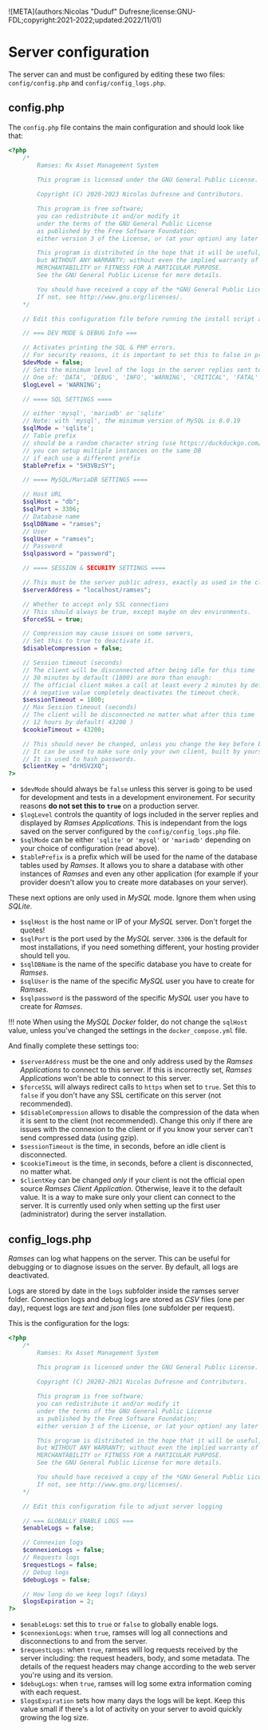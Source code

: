 ![META](authors:Nicolas "Duduf" Dufresne;license:GNU-FDL;copyright:2021-2022;updated:2022/11/01)

# Server configuration

The server can and must be configured by editing these two files: `config/config.php` and `config/config_logs.php`.

## config.php

The `config.php` file contains the main configuration and should look like that:

```php
<?php
    /*
		Ramses: Rx Asset Management System
        
        This program is licensed under the GNU General Public License.

        Copyright (C) 2020-2023 Nicolas Dufresne and Contributors.

        This program is free software;
        you can redistribute it and/or modify it
        under the terms of the GNU General Public License
        as published by the Free Software Foundation;
        either version 3 of the License, or (at your option) any later version.

        This program is distributed in the hope that it will be useful,
        but WITHOUT ANY WARRANTY; without even the implied warranty of
        MERCHANTABILITY or FITNESS FOR A PARTICULAR PURPOSE.
        See the GNU General Public License for more details.

        You should have received a copy of the *GNU General Public License* along with this program.
        If not, see http://www.gnu.org/licenses/.
	*/

	// Edit this configuration file before running the install script at /install/index.php

	// === DEV MODE & DEBUG Info ===

	// Activates printing the SQL & PHP errors.
	// For security reasons, it is important to set this to false in production mode
	$devMode = false;
	// Sets the minimum level of the logs in the server replies sent to the clients
	// One of: 'DATA', 'DEBUG', 'INFO', 'WARNING', 'CRITICAL', 'FATAL'
	$logLevel = 'WARNING';

	// ==== SQL SETTINGS ====

	// either 'mysql', 'mariadb' or 'sqlite'
	// Note: with 'mysql', the minimum version of MySQL is 8.0.19
	$sqlMode = 'sqlite';
	// Table prefix
	// should be a random character string (use https://duckduckgo.com/?q=generate+password)
	// you can setup multiple instances on the same DB
	// if each use a different prefix
	$tablePrefix = "5H3VBzSY";

	// ==== MySQL/MariaDB SETTINGS ====

	// Host URL
	$sqlHost = "db";
	$sqlPort = 3306;
	// Database name
	$sqlDBName = "ramses";
	// User
	$sqlUser = "ramses";
	// Password
	$sqlpassword = "password";

	// ==== SESSION & SECURITY SETTINGS ====

	// This must be the server public adress, exactly as used in the clients
	$serverAddress = "localhost/ramses";

	// Whether to accept only SSL connections
	// This should always be true, except maybe on dev environments.
	$forceSSL = true;

	// Compression may cause issues on some servers,
	// Set this to true to deactivate it.
	$disableCompression = false;

	// Session timeout (seconds)
	// The client will be disconnected after being idle for this time
	// 30 minutes by default (1800) are more than enough:
	// The official client makes a call at least every 2 minutes by default.
	// A negative value completely deactivates the timeout check.
	$sessionTimeout = 1800;
	// Max Session timeout (seconds)
	// The client will be disconnected no matter what after this time
	// 12 hours by default( 43200 )
	$cookieTimeout = 43200;

	// This should never be changed, unless you change the key before building the official client or implementing your own client.
	// It can be used to make sure only your own client, built by yourself, can connect to your own server. In this case, keep it secret!
	// It is used to hash passwords.
	$clientKey = "drHSV2XQ";
?>
```

- `$devMode` should always be `false` unless this server is going to be used for development and tests in a development environement. For security reasons **do not set this to `true`** on a production server.
- `$logLevel` controls the quantity of logs included in the server replies and displayed by *Ramses Applications*. This is independant from the logs saved on the server configured by the `config/config_logs.php` file.
- `$sqlMode` can be either `'sqlite'` or `'mysql'` or `'mariadb'` depending on your choice of configuration (read above).
- `$tablePrefix` is a prefix which will be used for the name of the database tables used by *Ramses*. It allows you to share a database with other instances of *Ramses* and even any other application (for example if your provider doesn't allow you to create more databases on your server).

These next options are only used in *MySQL* mode. Ignore them when using *SQLite*.

- `$sqlHost` is the host name or IP of your *MySQL* server. Don't forget the quotes!
- `$sqlPort` is the port used by the *MySQL* server. `3306` is the default for most installations, if you need something different, your hosting provider should tell you.
- `$sqlDBName` is the name of the specific database you have to create for *Ramses*. 
- `$sqlUser` is the name of the specific *MySQL* user you have to create for *Ramses*.
- `$sqlpassword` is the password of the specific *MySQL* user you have to create for *Ramses*.

!!! note
	When using the *MySQL Docker* folder, do not change the `sqlHost` value, unless you've changed the settings in the `docker_compose.yml` file.

And finally complete these settings too:

- `$serverAddress` must be the one and only address used by the *Ramses Applications* to connect to this server. If this is incorrectly set, *Ramses Applications* won't be able to connect to this server.
- `$forceSSL` will always redirect calls to `https` when set to `true`. Set this to `false` if you don't have any SSL certificate on this server (not recommended).
- `$disableCompression` allows to disable the compression of the data when it is sent to the client (not recommended). Change this only if there are issues with the connexion to the client or if you know your server can't send compressed data (using gzip).
- `$sessionTimeout` is the time, in seconds, before an idle client is disconnected.
- `$cookieTimeout` is the time, in seconds, before a client is disconnected, no matter what.
- `$clientKey` can be changed *only* if your client is not the official open source *Ramses Client Application*. Otherwise, leave it to the default value. It is a way to make sure only your client can connect to the server. It is currently used only when setting up the first user (administrator) during the server installation.

## config_logs.php

*Ramses* can log what happens on the server. This can be useful for debugging or to diagnose issues on the server. By default, all logs are deactivated.

Logs are stored by date in the `logs` subfolder inside the ramses server folder. Connection logs and debug logs are stored as *CSV* files (one per day), request logs are *text* and *json* files (one subfolder per request).

This is the configuration for the logs:

```php
<?php
    /*
		Ramses: Rx Asset Management System
        
        This program is licensed under the GNU General Public License.

        Copyright (C) 20202-2021 Nicolas Dufresne and Contributors.

        This program is free software;
        you can redistribute it and/or modify it
        under the terms of the GNU General Public License
        as published by the Free Software Foundation;
        either version 3 of the License, or (at your option) any later version.

        This program is distributed in the hope that it will be useful,
        but WITHOUT ANY WARRANTY; without even the implied warranty of
        MERCHANTABILITY or FITNESS FOR A PARTICULAR PURPOSE.
        See the GNU General Public License for more details.

        You should have received a copy of the *GNU General Public License* along with this program.
        If not, see http://www.gnu.org/licenses/.
	*/

	// Edit this configuration file to adjust server logging

	// === GLOBALLY ENABLE LOGS ===
	$enableLogs = false;

    // Connexion logs
    $connexionLogs = false;
    // Requests logs
    $requestLogs = false;
    // Debug logs
    $debugLogs = false;

    // How long do we keep logs? (days)
    $logsExpiration = 2;
?>
```

- `$enableLogs`: set this to `true` or `false` to globally enable logs.
- `$connexionLogs`: when `true`, ramses will log all connections and disconnections to and from the server.
- `$requestLogs`: when `true`, ramses will log requests received by the server including: the request headers, body, and some metadata. The details of the request headers may change according to the web server you're using and its version.
- `$debugLogs`: when `true`, ramses will log some extra information coming with each request.
- `$logsExpiration` sets how many days the logs will be kept. Keep this value small if there's a lot of activity on your server to avoid quickly growing the log size.